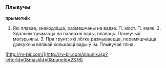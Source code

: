 ### Плывучы
**прыметнік**

1. Які плавае, знаходзіцца, размешчаны на вадзе. П. мост. П. маяк. 2. Здольны трымацца на паверхні вады, плаваць. Плывучыя матэрыялы. 3. Пра грунт: які лёгка размываецца, перамяшчацца дзякуючы вялікай колькасці вады ў ім. Плывучая гліна.

<a rel="author">[http://rv-blr.com/](http://rv-blr.com/slounik.jsp?letterId=0&maskId=0&pageId=2376)</a>
